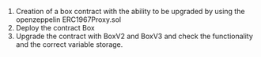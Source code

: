 1. Creation of a box contract with the ability to be upgraded by using the openzeppelin ERC1967Proxy.sol
2. Deploy the contract Box
3. Upgrade the contract with BoxV2 and BoxV3 and check the functionality and the correct variable storage.